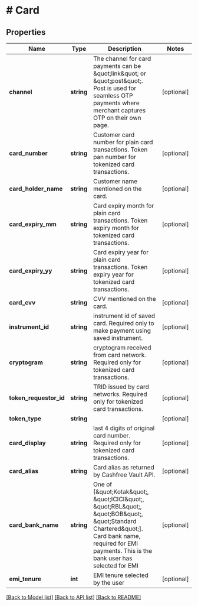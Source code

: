 # # Card

## Properties

Name | Type | Description | Notes
------------ | ------------- | ------------- | -------------
**channel** | **string** | The channel for card payments can be \&quot;link\&quot; or \&quot;post\&quot;. Post is used for seamless OTP payments where merchant captures OTP on their own page. | [optional]
**card_number** | **string** | Customer card number for plain card transactions. Token pan number for tokenized card transactions. | [optional]
**card_holder_name** | **string** | Customer name mentioned on the card. | [optional]
**card_expiry_mm** | **string** | Card expiry month for plain card transactions. Token expiry month for tokenized card transactions. | [optional]
**card_expiry_yy** | **string** | Card expiry year for plain card transactions. Token expiry year for tokenized card transactions. | [optional]
**card_cvv** | **string** | CVV mentioned on the card. | [optional]
**instrument_id** | **string** | instrument id of saved card. Required only to make payment using saved instrument. | [optional]
**cryptogram** | **string** | cryptogram received from card network. Required only for tokenized card transactions. | [optional]
**token_requestor_id** | **string** | TRID issued by card networks. Required only for tokenized card transactions. | [optional]
**token_type** | **string** |  | [optional]
**card_display** | **string** | last 4 digits of original card number. Required only for tokenized card transactions. | [optional]
**card_alias** | **string** | Card alias as returned by Cashfree Vault API. | [optional]
**card_bank_name** | **string** | One of [\&quot;Kotak\&quot;, \&quot;ICICI\&quot;, \&quot;RBL\&quot;, \&quot;BOB\&quot;, \&quot;Standard Chartered\&quot;]. Card bank name, required for EMI payments. This is the bank user has selected for EMI | [optional]
**emi_tenure** | **int** | EMI tenure selected by the user | [optional]

[[Back to Model list]](../../README.md#models) [[Back to API list]](../../README.md#endpoints) [[Back to README]](../../README.md)
